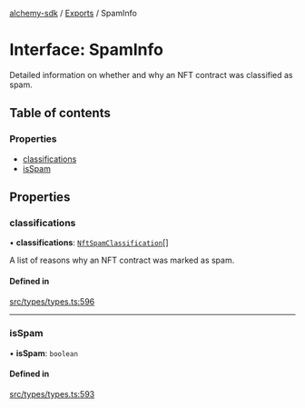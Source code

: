 [alchemy-sdk](../README.md) / [Exports](../modules.md) / SpamInfo

# Interface: SpamInfo

Detailed information on whether and why an NFT contract was classified as spam.

## Table of contents

### Properties

- [classifications](SpamInfo.md#classifications)
- [isSpam](SpamInfo.md#isspam)

## Properties

### classifications

• **classifications**: [`NftSpamClassification`](../enums/NftSpamClassification.md)[]

A list of reasons why an NFT contract was marked as spam.

#### Defined in

[src/types/types.ts:596](https://github.com/alchemyplatform/alchemy-sdk-js/blob/f2b072e/src/types/types.ts#L596)

___

### isSpam

• **isSpam**: `boolean`

#### Defined in

[src/types/types.ts:593](https://github.com/alchemyplatform/alchemy-sdk-js/blob/f2b072e/src/types/types.ts#L593)
